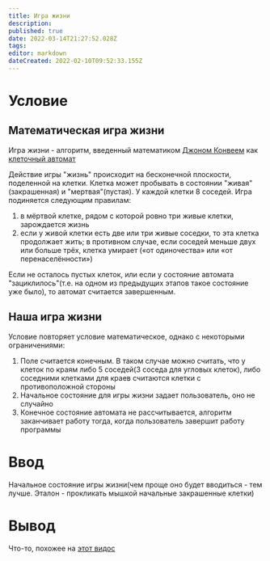 ```yaml
---
title: Игра жизни
description: 
published: true
date: 2022-03-14T21:27:52.028Z
tags: 
editor: markdown
dateCreated: 2022-02-10T09:52:33.155Z
---
```


# Условие
## Математическая игра жизни
Игра жизни - алгоритм, введенный математиком [Джоном Конвеем](https://ru.wikipedia.org/wiki/%D0%9A%D0%BE%D0%BD%D0%B2%D0%B5%D0%B9,_%D0%94%D0%B6%D0%BE%D0%BD_%D0%A5%D0%BE%D1%80%D1%82%D0%BE%D0%BD) как [клеточный автомат](https://ru.wikipedia.org/wiki/%D0%9A%D0%BB%D0%B5%D1%82%D0%BE%D1%87%D0%BD%D1%8B%D0%B9_%D0%B0%D0%B2%D1%82%D0%BE%D0%BC%D0%B0%D1%82)

Действие игры "жизнь" происходит на бесконечной плоскости, поделенной на клетки. Клетка может пробывать в состоянии "живая"(закрашенная) и "мертвая"(пустая). У каждой клетки 8 соседей. Игра подиняется следующим правилам: 
1) в мёртвой клетке, рядом с которой ровно три живые клетки, зарождается жизнь
2) если у живой клетки есть две или три живые соседки, то эта клетка продолжает жить; в противном случае, если соседей меньше двух или больше трёх, клетка умирает («от одиночества» или «от перенаселённости»)

Если не осталось пустых клеток, или если у состояние автомата "зациклилось"(т.е. на одном из предыдущих этапов такое состояние уже было), то автомат считается завершенным.

## Наша игра жизни

Условие повторяет условие математическое, однако с некоторыми ограничениями:
1) Поле считается конечным. В таком случае можно считать, что у клеток по краям либо 5 соседей(3 соседа для угловых клеток), либо соседними клетками для краев считаются клетки с противоположной стороны
2) Начальное состояние для игры жизни задает пользователь, оно не случайно
3) Конечное состояние автомата не рассчитывается, алгоритм заканчивает работу тогда, когда пользователь завершит работу программы

# Ввод

Начальное состояние игры жизни(чем проще оно будет вводиться - тем лучше. Эталон - прокликать мышкой начальные закрашенные клетки)

# Вывод

Что-то, похожее на [этот видос](https://www.youtube.com/watch?v=C2vgICfQawE&ab_channel=RationalAnimations)